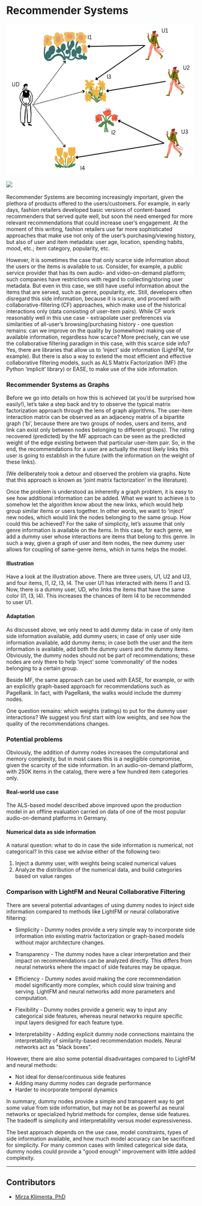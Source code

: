 <!-- SEO SUMMARY: Recommender Systems can be improved by incorporating side information about users and items, even when this information is scarce. This article proposes using auxilary users and auxilary items, 
to inject additional connections into collaborative filtering models like matrix factorization. For example, an auxilary user could link together all items of the same genre. This couples similar items and helps 
the model identify related content. The same approach works for sparse user metadata.

Potential benefits of this approach over neural networks include simplicity, transparency, efficiency, flexibility, and interpretability. Downsides are handling dense features and adding complexity with many auxilary nodes.

The approach provides a lightweight way to get value from categorical side data. It balances simplicity and accuracy. For many common cases with limited side info, auxilary nodes offer straightforward improvements. -->

# Recommender Systems

<img src="../assets/use_cases/recommender_systems/dummy_nodes.jpg" width="500" height="400">

![](assets/use_cases/recommender_systems/dummy_nodes.jpg)


Recommender Systems are becoming increasingly important, given the plethora of products offered to the users/customers. For example, in early days, fashion retailers developed basic versions of content-based recommenders that served quite well, but soon the need emerged for more relevant recommendations that could increase user’s engagement. At the moment of this writing, fashion retailers use far more sophisticated approaches that make use not only of the user’s purchasing/viewing history, but also of user and item metadata: user age, location, spending habits, mood, etc.; item category, popularity, etc.

However, it is sometimes the case that only scarce side information about the users or the items is available to us. Consider, for example, a public service provider that has its own audio- and video-on-demand platform; such companies have restrictions with regard to collecting/storing user metadata. But even in this case, we still have useful information about the items that are served, such as genre, popularity, etc. Still, developers often disregard this side information, because it is scarce, and proceed with collaborative-filtering (CF) approaches, which make use of the historical interactions only (data consisting of user-item pairs). While CF work reasonably well in this use case - extrapolate user preferences via similarities of all-user’s browsing/purchasing history - one question remains: can we improve on the quality by (somewhow) making use of available information, regardless how scarce? More precisely, can we use the collaborative filtering paradigm in this case, with this scarce side info? Yes, there are libraries that allow us to ‘inject’ side information (LightFM, for example). But there is also a way to extend the most efficient and effective collaborative filtering models, such as ALS Matrix Factorization (MF) (the Python ‘implicit’ library) or EASE, to make use of the side information.


### Recommender Systems as Graphs

Before we go into details on how this is achieved (at you’d be surprised how easily!), let’s take a step back and try to observe the typical matrix factorization approach through the lens of graph algorithms. The user-item interaction matrix can be observed as an adjacency matrix of a bipartite graph (‘bi’, because there are two groups of nodes, users and items, and link can exist only between nodes belonging to different groups). The rating recovered (predicted) by the MF approach can be seen as the predicted weight of the edge existing between that particular user-item pair. So, in the end, the recommendations for a user are actually the most likely links this user is going to establish in the future (with the information on the weight of these links).

(We deliberately took a detour and observed the problem via graphs. Note that this approach is known as ‘joint matrix factorization’ in the literature).

Once the problem is understood as inherently a graph problem, it is easy to see how additional information can be added. What we want to achieve is to somehow let the algorithm know about the new links, which would help group similar items or users together. In other words, we want to ‘inject’ new nodes, which would link the nodes belonging to the same group. How could this be achieved? For the sake of simplicity, let’s assume that only genre information is available on the items. In this case, for each genre, we add a dummy user whose interactions are items that belong to this genre. In such a way, given a graph of user and item nodes, the new dummy user allows for coupling of same-genre items, which in turns helps the model.


#### Illustration

Have a look at the illustration above. There are three users, U1, U2 and U3, and four items, I1, I2, I3, I4. The user U1 has interacted with items I1 and I3. Now, there is a dummy user, UD, who links the items that have the same color (I1, I3, I4). This increases the chances of item I4 to be recommended to user U1.


#### Adaptation

As discussed above, we only need to add dummy data: in case of only item side information available, add dummy users; in case of only user side information available, add dummy items; in case both the user and the item information is available, add both the dummy users and the dummy items. Obviously, the dummy nodes should not be part of recommendations; these nodes are only there to help ‘inject’ some ‘commonality’ of the nodes belonging to a certain group.

Beside MF, the same approach can be used with EASE, for example, or with an explicitly graph-based approach for recommendations such as PageRank. In fact, with PageRank, the walks would include the dummy nodes.

One question remains: which weights (ratings) to put for the dummy user interactions? We suggest you first start with low weights, and see how the quality of the recommendations changes.


### Potential problems

Obviously, the addition of dummy nodes increases the computational and memory complexity, but in most cases this is a negligible compromise, given the scarcity of the side information. In an audio-on-demand platform, with 250K items in the catalog, there were a few hundred item categories only.

#### Real-world use case

The ALS-based model described above improved upon the production model in an offline evaluation carried on data of one of the most popular audio-on-demand platforms in Germany.

#### Numerical data as side information

A natural question: what to do in case the side information is numerical, not categorical? In this case we advise either of the following two:

1. Inject a dummy user, with weights being scaled numerical values
2. Analyze the distribution of the numerical data, and build categories based on value ranges


### Comparison with LightFM and Neural Collaborative Filtering

There are several potential advantages of using dummy nodes to inject side information compared to methods like LightFM or neural collaborative filtering:

-  Simplicity - Dummy nodes provide a very simple way to incorporate side information into existing matrix factorization or graph-based models without major architecture changes.

-  Transparency - The dummy nodes have a clear interpretation and their impact on recommendations can be analyzed directly. This differs from neural networks where the impact of side features may be opaque.

-  Efficiency - Dummy nodes avoid making the core recommendation model significantly more complex, which could slow training and serving. LightFM and neural networks add more parameters and computation.

-  Flexibility - Dummy nodes provide a generic way to input any categorical side features, whereas neural networks require specific input layers designed for each feature type.

-  Interpretability - Adding explicit dummy node connections maintains the interpretability of similarity-based recommendation models. Neural networks act as "black boxes".

However, there are also some potential disadvantages compared to LightFM and neural methods:

- Not ideal for dense/continuous side features
- Adding many dummy nodes can degrade performance
- Harder to incorporate temporal dynamics

In summary, dummy nodes provide a simple and transparent way to get some value from side information, but may not be as powerful as neural networks or specialized hybrid methods for complex, dense side features. The tradeoff is simplicity and interpretability versus model expressiveness.

The best approach depends on the use case, model constraints, types of side information available, and how much model accuracy can be sacrificed for simplicity. For many common cases with limited categorical side data, dummy nodes could provide a "good enough" improvement with little added complexity.

---
## Contributors

- [Mirza Klimenta, PhD](https://www.linkedin.com/in/mirza-klimenta/)